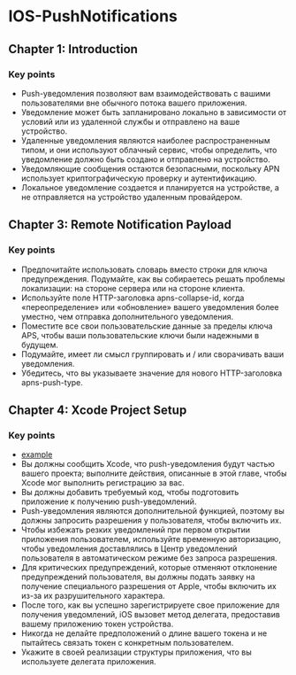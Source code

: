 # IOS-PushNotifications

## Chapter 1: Introduction
### Key points
- Push-уведомления позволяют вам взаимодействовать с вашими пользователями вне обычного потока вашего приложения.
- Уведомление может быть запланировано локально в зависимости от условий или из удаленной службы и отправлено на ваше устройство.
- Удаленные уведомления являются наиболее распространенным типом, и они используют облачный сервис, чтобы определить, что уведомление должно быть создано и отправлено на устройство.
- Уведомляющие сообщения остаются безопасными, поскольку APN использует криптографическую проверку и аутентификацию.
- Локальное уведомление создается и планируется на устройстве, а не отправляется на устройство удаленным провайдером.

## Chapter 3: Remote Notification Payload
### Key points
- Предпочитайте использовать словарь вместо строки для ключа предупреждения.
Подумайте, как вы собираетесь решать проблемы локализации: на стороне сервера или на стороне клиента.
- Используйте поле HTTP-заголовка apns-collapse-id, когда «переопределение» или «обновление» вашего уведомления более уместно, чем отправка дополнительного уведомления.
- Поместите все свои пользовательские данные за пределы ключа APS, чтобы ваши пользовательские ключи были надежными в будущем.
- Подумайте, имеет ли смысл группировать и / или сворачивать ваши уведомления.
- Убедитесь, что вы указываете значение для нового HTTP-заголовка apns-push-type.

## Chapter 4: Xcode Project Setup
### Key points
- [example](https://github.com/egorskikh/IOS-PushNotifications/tree/main/Chapter%204/PushNotifications)
- Вы должны сообщить Xcode, что push-уведомления будут частью вашего проекта; выполните действия, описанные в этой главе, чтобы Xcode мог выполнить регистрацию за вас.
- Вы должны добавить требуемый код, чтобы подготовить приложение к получению push-уведомлений.
- Push-уведомления являются дополнительной функцией, поэтому вы должны запросить разрешения у пользователя, чтобы включить их.
- Чтобы избежать резких уведомлений при первом открытии приложения пользователем, используйте временную авторизацию, чтобы уведомления доставлялись в Центр уведомлений пользователя в автоматическом режиме без запроса разрешения.
- Для критических предупреждений, которые отменяют отклонение предупреждений пользователя, вы должны подать заявку на получение специального разрешения от Apple, чтобы включить их из-за их разрушительного характера.
- После того, как вы успешно зарегистрируете свое приложение для получения уведомлений, iOS вызовет метод делегата, предоставив вашему приложению токен устройства.
- Никогда не делайте предположений о длине вашего токена и не пытайтесь связать токен с конкретным пользователем.
- Укажите в своей реализации структуры приложения, что вы используете делегата приложения.
